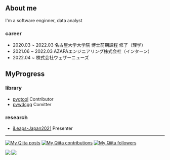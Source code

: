 ## About me
I'm a software enginner, data analyst
### career
- 2020.03 ~ 2022.03 名古屋大学大学院 博士前期課程 修了（理学）
- 2021.06 ~ 2022.03 AZAPAエンジニアリング株式会社（インターン）
- 2022.04 ~        株式会社ウェザーニューズ


## MyProgress
### library
- [pygtool](https://github.com/earth06/pygtool3) Contributor
- [pywdcgg](https://github.com/A-nkt/pywdcgg) Comitter
### research
- [iLeaps-Japan2021](http://ileaps-japan.org/activities.html) Presenter

---
[![My Qiita posts](https://qiita-badge.apiapi.app/s/A-nkt/posts.svg)](https://qiita.com/A-nkt) [![My Qiita contributions](https://qiita-badge.apiapi.app/s/A-nkt/contributions.svg)](https://qiita.com/A-nkt) [![My Qiita followers](https://qiita-badge.apiapi.app/s/A-nkt/followers.svg)](https://qiita.com/A-nkt)

<!--p>
  <a href="https://twitter.com/To_Ankt" target="_blank">
    <img alt="Twitter: SyodoB" src="https://img.shields.io/twitter/follow/To_Ankt.svg?style=social" />
  </a>
  <a href="https://twitter.com/dsduoa31" target="_blank">
    <img alt="Twitter: SyodoB" src="https://img.shields.io/twitter/follow/dsduoa31.svg?style=social" />
  </a>
</p-->

<a href="https://github.com/anuraghazra/github-readme-stats">
  <img align="left" src="https://github-readme-stats.vercel.app/api?username=A-nkt&show_icons=true&theme=cobalt" />
</a>
<a href="https://github.com/anuraghazra/github-readme-stats">
  <img align="left" src="https://github-readme-stats.vercel.app/api/top-langs/?username=A-nkt&theme=cobalt" />
</a>
